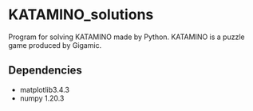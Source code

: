 # KATAMINO_solutions

Program for solving KATAMINO made by Python. 
KATAMINO is a puzzle game produced by Gigamic.

## Dependencies
* matplotlib3.4.3
* numpy 1.20.3
